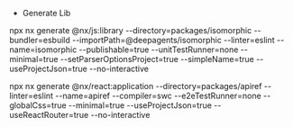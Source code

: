 - Generate Lib

npx nx generate @nx/js:library --directory=packages/isomorphic --bundler=esbuild --importPath=@deepagents/isomorphic --linter=eslint --name=isomorphic --publishable=true --unitTestRunner=none --minimal=true --setParserOptionsProject=true --simpleName=true --useProjectJson=true --no-interactive

npx nx generate @nx/react:application --directory=packages/apiref --linter=eslint --name=apiref --compiler=swc --e2eTestRunner=none --globalCss=true --minimal=true --useProjectJson=true --useReactRouter=true --no-interactive
